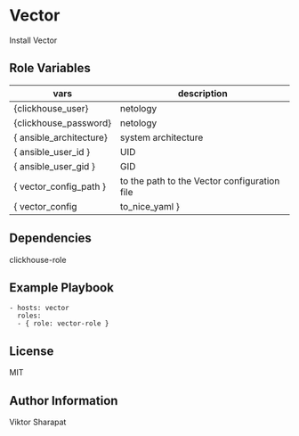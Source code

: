Vector
=========

Install Vector

Role Variables
--------------

| vars| description|
|--------------------------------- |-------------------------------|
| {clickhouse_user}                |            netology           |
| {clickhouse_password}            |            netology           |
| { ansible_architecture}          |     system architecture       | 
| { ansible_user_id }              |              UID              |
| { ansible_user_gid }             |              GID              |
| { vector_config_path }           | to the path to the Vector configuration file |
| { vector_config | to_nice_yaml } |  This variable contains the Vector configuration converted into human-readable YAML format |

Dependencies
------------

clickhouse-role

Example Playbook
----------------

    - hosts: vector
      roles:
      - { role: vector-role }

License
-------

MIT

Author Information
------------------
Viktor Sharapat